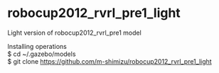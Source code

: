 # robocup2012_rvrl_pre1_light
Light version of robocup2012_rvrl_pre1 model

Installing operations  
  $ cd ~/.gazebo/models  
  $ git clone https://github.com/m-shimizu/robocup2012_rvrl_pre1_light  
